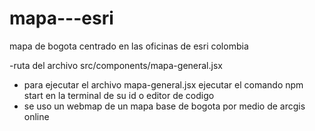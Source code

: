 # mapa---esri
mapa de bogota centrado en las oficinas de esri colombia

-ruta del archivo src/components/mapa-general.jsx
- para ejecutar el archivo mapa-general.jsx ejecutar el comando npm start en la terminal de su id o editor de codigo
- se uso un webmap de un mapa base de bogota por medio de arcgis online
